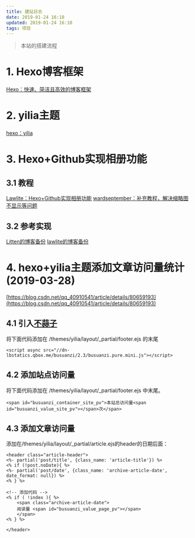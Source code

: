 ```yaml
---
title: 建站日志
date: 2019-01-24 16:10
updated: 2019-01-24 16:10
tags: 项目
---
```

> 本站的搭建流程

<!-- more -->

# 1. Hexo博客框架

[Hexo：快速、简洁且高效的博客框架](https://hexo.io/zh-cn/docs/)

# 2. yilia主题

[hexo：yilia](https://github.com/litten/hexo-theme-yilia)

# 3. Hexo+Github实现相册功能

## 3.1 教程
[Lawlite：Hexo+Github实现相册功能](http://lawlite.me/2017/04/13/Hexo-Github%E5%AE%9E%E7%8E%B0%E7%9B%B8%E5%86%8C%E5%8A%9F%E8%83%BD/#more)
[wardseptember：补充教程，解决缩略图不显示等问题](https://blog.csdn.net/wardseptember/article/details/82780684)

## 3.2 参考实现
[Litten的博客备份](https://github.com/litten/BlogBackup)
[lawlite的博客备份](https://github.com/lawlite19/Blog-Back-Up)

# 4. hexo+yilia主题添加文章访问量统计(2019-03-28)
[https://blog.csdn.net/qq_40910541/article/details/80659193](https://blog.csdn.net/qq_40910541/article/details/80659193)

## 4.1 引入[不蒜子](http://busuanzi.ibruce.info/)
将下面代码添加在 /themes/yilia/layout/_partial/footer.ejs 的末尾
```
<script async src="//dn-lbstatics.qbox.me/busuanzi/2.3/busuanzi.pure.mini.js"></script>
```

## 4.2 添加站点访问量
将下面代码添加在 /themes/yilia/layout/_partial/footer.ejs 中末尾。
```
<span id="busuanzi_container_site_pv">本站总访问量<span id="busuanzi_value_site_pv"></span>次</span>
```

## 4.3 添加文章访问量
添加在/themes/yilia/layout/_partial/article.ejs的header的日期后面：
```
<header class="article-header">
<%- partial('post/title', {class_name: 'article-title'}) %>
<% if (!post.noDate){ %>
<%- partial('post/date', {class_name: 'archive-article-date', date_format: null}) %>
<% } %>

<!-- 添加代码 -->
<% if ( !index ){ %>
    <span class="archive-article-date">
    阅读量 <span id="busuanzi_value_page_pv"></span>
    </span>
<% } %>

</header>
```